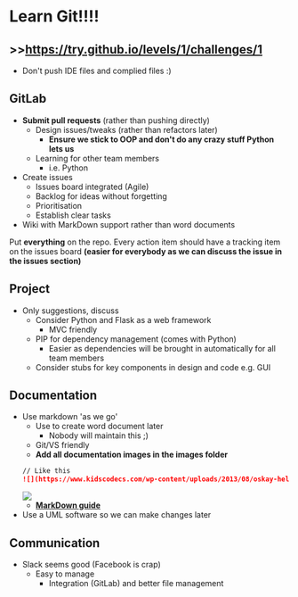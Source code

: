 # Learn Git!!!!
## >>https://try.github.io/levels/1/challenges/1
- Don't push IDE files and complied files :)

## GitLab
- **Submit pull requests** (rather than pushing directly)
  - Design issues/tweaks (rather than refactors later)
    - **Ensure we stick to OOP and don't do any crazy stuff Python lets us**
  - Learning for other team members
    - i.e. Python
- Create issues
  - Issues board integrated (Agile)
  - Backlog for ideas without forgetting
  - Prioritisation
  - Establish clear tasks
- Wiki with MarkDown support rather than word documents

Put **everything** on the repo.
Every action item should have a tracking item on the issues board
**(easier for everybody as we can discuss the issue in the issues section)**

## Project
- Only suggestions, discuss
  - Consider Python and Flask as a web framework
      - MVC friendly
  - PIP for dependency management (comes with Python)
    - Easier as dependencies will be brought in automatically for all team members
  - Consider stubs for key components in design and code e.g. GUI


## Documentation
- Use markdown 'as we go'
  - Use to create word document later
    - Nobody will maintain this ;)
  - Git/VS friendly
  - **Add all documentation images in the images folder**
  ~~~Markdown
  // Like this
  ![](https://www.kidscodecs.com/wp-content/uploads/2013/08/oskay-hello-world-toast.jpg)
  ~~~
  ![](https://www.kidscodecs.com/wp-content/uploads/2013/08/oskay-hello-world-toast.jpg)
  - **[MarkDown guide](https://github.com/adam-p/markdown-here/wiki/Markdown-Cheatsheet)**
- Use a UML software so we can make changes later

## Communication
- Slack seems good (Facebook is crap)
  - Easy to manage
    - Integration (GitLab) and better file management
